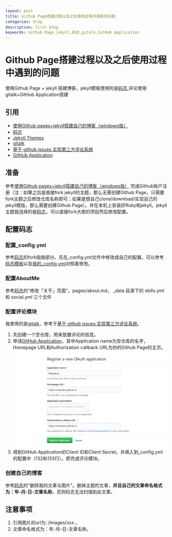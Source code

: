 ```yaml
---
layout: post
title: Github Page搭建过程以及之后使用过程中遇到的问题
categories: blog
description: first blog
keywords: Github Page,jekyll,码志,gitalk,GitHub Application
---
```


# Github Page搭建过程以及之后使用过程中遇到的问题
   使用Github Page + jekyll 搭建博客，jekyll模板使用的是[码志](https://github.com/mzlogin/mzlogin.github.io),评论使用gitalk+GitHub Application搭建

## 引用
+ [使用Github pages+jekyll搭建自己的博客（windows版）](https://www.cnblogs.com/zjjDaily/p/8695978.html)
+ [码志](https://github.com/mzlogin/mzlogin.github.io)
+ [Jekyll Themes](http://jekyllthemes.org/)
+ [gitalk](https://github.com/gitalk/gitalk)
+ [基于 github issues 实现第三方评论系统](https://segmentfault.com/a/1190000011100934)
+ [GitHub Application](https://github.com/settings/applications/new)

## 准备
   参考[使用Github pages+jekyll搭建自己的博客（windows版）](https://www.cnblogs.com/zjjDaily/p/8695978.html) 完成Github账户注册（注：如果之后是直接fork jekyll的主题，那么无需创建Github Page，只需要fork主题之后修改仓库名称即可；如果是想自己clone/download/实现自己的jekyll模版，那么需要创建Github Page）。并在本机上安装好Ruby和jekyll。jekyll主题我选择的是[码志](https://github.com/mzlogin/mzlogin.github.io)，可以直接fork大佬的项目然后修改配置。

## 配置码志

### 配置_config.yml
  参考[码志](https://github.com/mzlogin/mzlogin.github.io)的fork指南部分。先在_config.yml文件中修改成自己的配置，可以参考[码志模板](https://github.com/mzlogin/mzlogin.github.io/blob/master/_config.yml)以及[我的_config.yml](https://github.com/MikasaLee/MikasaLee.github.io/blob/master/_config.yml)对照着修改。

### 配置AboutMe
   参考[码志](https://github.com/mzlogin/mzlogin.github.io)的"修改「关于」页面"。pages/about.md， _data 目录下的 skills.yml 和 social.yml 三个文件

### 配置评论模块
   我使用的是[gitalk](https://github.com/gitalk/gitalk)，参考于[基于 github issues 实现第三方评论系统](https://segmentfault.com/a/1190000011100934)。
1. 先创建一个空仓库，用来放置评论的信息。
2. 申请[GitHub Application](https://github.com/settings/applications/new)，其中Application name为空仓库的名字，Homepage URL和Authorization callback URL为你的Github Page的主页。![我的填写信息](/images/blog/InforGitHubApplication.PNG)
3.  得到GitHub Application的Client ID和Client Secret。并填入到_config.yml的配置中（132和133行）。即完成评论模块。

### 创建自己的博客
  参考[码志](https://github.com/mzlogin/mzlogin.github.io)的"删除我的文章与图片"。删掉主题的文章，**并且自己的文章命名格式为：年-月-日-文章名称**，否则码志无法扫描到此文章。




## 注意事项
1. 引用图片的url为: /images/xxx 。
2. 文章命名格式为：年-月-日-文章名称。







